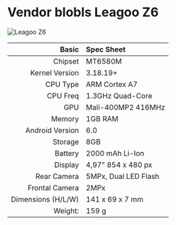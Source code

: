 Vendor blobls Leagoo Z6
======================

![Leagoo Z6](https://hotline.ua/img/tx/164/164821148_s265.jpg "Leagoo Z6")

|       Basic       |    Spec Sheet        |
|------------------:|:---------------------|
|      Chipset      | MT6580M              |
|  Kernel Version   | 3.18.19+             |
|      CPU Type     | ARM Cortex A7        |
|      CPU Freq     | 1.3GHz Quad-Core     |
|        GPU        | Mali-400MP2 416MHz   |
|       Memory      | 1GB RAM              |
|  Android Version  | 6.0                  |
|       Storage     | 8GB                  |
|       Battery     | 2000 mAh Li-Ion      |
|       Display     | 4,97" 854 x 480 px      |
|     Rear Camera   | 5MPx, Dual LED Flash |
|   Frontal Camera  | 2MPx                 |
| Dimensions (H/L/W)| 141 x 69 x 7 mm|
|       Weight:     | 159 g                |

